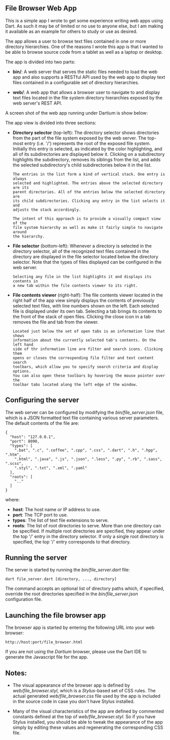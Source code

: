 File Browser Web App
--------------------

This is a simple app I wrote to get some experience writing web apps using Dart.
As such it may be of limited or no use to anyone else, but I am making it
available as an example for others to study or use as desired.

The app allows a user to browse text files contained in one or more directory
hierarchies. One of the reasons I wrote this app is that I wanted to be able to
browse source code from a tablet as well as a laptop or desktop.

The app is divided into two parts:

- **bin/**:
  A web server that serves the static files needed to load the web app and also
  supports a RESTful API used by the web app to display text files contained in
  a configurable set of directory hierarchies.

- **web/**:
  A web app that allows a browser user to navigate to and display text files
  located in the file system directory hierarchies exposed by the web server's
  REST API.

A screen shot of the web app running under Dartium is show below:

The app view is divided into three sections:

- **Directory selector** (top-left):
      The directory selector shows directories from the part of the file system
      exposed by the web server. The top-most entry (i.e. '/') represents the
      root of the exposed file system. Initially this entry is selected, as
      indicated by the color highlighting, and all of its subdirectories are
      displayed below it. Clicking on a subdirectory highlights the
      subdirectory, removes its siblings from the list, and adds the selected
      subdirectory's child subdirectories below it in the list.

      The entries in the list form a kind of vertical stack. One entry is always
      selected and highlighted. The entries above the selected directory are its
      parent directories. All of the entries below the selected directory are
      its child subdirectories. Clicking any entry in the list selects it and
      adjusts the stack accordingly.

      The intent of this approach is to provide a visually compact view of the
      file system hierarchy as well as make it fairly simple to navigate around
      the hierarchy.

- **File selector** (bottom-left):
      Whenever a directory is selected in the directory selector, all of the
      recognized text files contained in the directory are displayed in the file
      selector located below the directory selector. Note that the types of
      files displayed can be configured in the web server.

      Selecting any file in the list highlights it and displays its contents in
      a new tab within the file contents viewer to its right.

- **File contents viewer** (right-half):
      The file contents viewer located in the right half of the app view simply
      displays the contents of previously selected text files, with line numbers
      shown on the left. Each selected file is displayed under its own tab.
      Selecting a tab brings its contents to the front of the stack of open
      files. Clicking the close icon in a tab removes the file and tab from the
      viewer.

      Located just below the set of open tabs is an information line that shows
      information about the currently selected tab's contents. On the left hand
      side of thr information line are filter and search icons. Clicking them
      opens or closes the corresponding file filter and text content search
      toolbars, which allow you to specify search criteria and display options.
      You can also open these toolbars by hovering the mouse pointer over the
      toolbar tabs located along the left edge of the window.

Configuring the server
----------------------

The web server can be configured by modifying the *bin/file_server.json* file,
which is a JSON formatted text file containing various server parameters. The
default contents of the file are:

    {
      "host": "127.0.0.1",
      "port": 8090,
      "types": [
        ".bat", ".c", ".coffee", ".cpp", ".css", ".dart", ".h", ".hpp", ".htm",
        ".html", ".java", ".js", ".json", ".less", ".py", ".rb", ".sass", ".scss",
        ".styl", ".txt", ".xml", ".yaml"
      ],
      "roots": [
        ".."
      ]
    }

where:

- **host**: The host name or IP address to use.
- **port**: The TCP port to use.
- **types**: The list of text file extensions to serve.
- **roots**: The list of root directories to serve. More than one directory can
  be specified. If multiple root directories are specified, they appear under
  the top '/' entry in the directory selector. If only a single root directory
  is specified, the top '/' entry corresponds to that directory.

Running the server
------------------

The server is started by running the *bin/file_server.dart* file:

    dart file_server.dart [directory, ..., directory]

The command accepts an optional list of directory paths which, if specified,
override the root directories specified in the *bin/file_server.json*
configuration file.

Launching the file browser app
------------------------------

The browser app is started by entering the following URL into your web browser:

    http://host:port/file_browser.html

If you are not using the *Dartium* browser, please use the Dart IDE to
generate the Javascript file for the app.

Notes:
------

- The visual appearance of the browser app is defined by
  *web/file_browser.styl*, which is a *Stylus*-based set of CSS rules. The
  actual generated *web/file_browser.css* file used by the app is included in
  the source code in case you don't have Stylus installed.

- Many of the visual characteristics of the app are defined by commented
  constants defined at the top of *web/file_browser.styl*. So if you have Stylus
  installed, you should be able to tweak the appearance of the app simply by
  editing these values and regenerating the corresponding CSS file.

